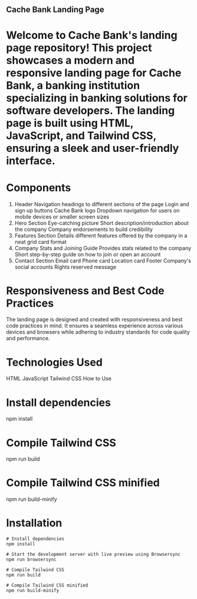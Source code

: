 ## Cache Bank Landing Page
# Welcome to Cache Bank's landing page repository! This project showcases a modern and responsive landing page for Cache Bank, a banking institution specializing in banking solutions for software developers. The landing page is built using HTML, JavaScript, and Tailwind CSS, ensuring a sleek and user-friendly interface.

# Components
1. Header
Navigation headings to different sections of the page
Login and sign up buttons
Cache Bank logo
Dropdown navigation for users on mobile devices or smaller screen sizes
2. Hero Section
Eye-catching picture
Short description/introduction about the company
Company endorsements to build credibility
3. Features Section
Details different features offered by the company in a neat grid card format
4. Company Stats and Joining Guide
Provides stats related to the company
Short step-by-step guide on how to join or open an account
5. Contact Section
Email card
Phone card
Location card
Footer
Company's social accounts
Rights reserved message
# Responsiveness and Best Code Practices
The landing page is designed and created with responsiveness and best code practices in mind. It ensures a seamless experience across various devices and browsers while adhering to industry standards for code quality and performance.

# Technologies Used
HTML
JavaScript
Tailwind CSS
How to Use

# Install dependencies
npm install
# Compile Tailwind CSS
npm run build

# Compile Tailwind CSS minified
npm run build-minify




# Installation

```
# Install dependencies
npm install

# Start the development server with live preview using Browsersync
npm run browsersync

# Compile Tailwind CSS
npm run build

# Compile Tailwind CSS minified
npm run build-minify

```

